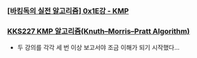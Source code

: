 ### [[바킹독의 실전 알고리즘] 0x1E강 - KMP](https://www.youtube.com/watch?v=9bkbV-VANQ0)
### [KKS227 KMP 알고리즘(Knuth–Morris–Pratt Algorithm)](https://m.blog.naver.com/PostView.naver?blogId=kks227&logNo=220917078260&navType=by)

- 두 강의를 각각 세 번 이상 보고서야 조금 이해가 되기 시작했다...

